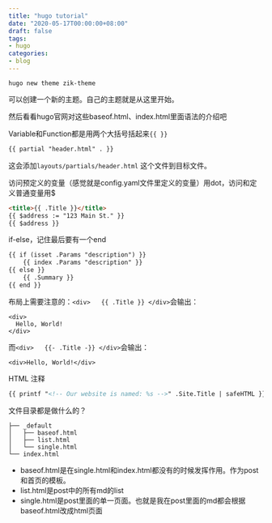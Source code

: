 ```yaml
---
title: "hugo tutorial"
date: "2020-05-17T00:00:00+08:00"
draft: false
tags:
- hugo
categories: 
- blog
---
```


```shell
hugo new theme zik-theme
```

可以创建一个新的主题。自己的主题就是从这里开始。

然后看看hugo官网对这些baseof.html、index.html里面语法的介绍吧

Variable和Function都是用两个大括号括起来`{{ }}`

```html
{{ partial "header.html" . }}
```

这会添加`layouts/partials/header.html` 这个文件到目标文件。

访问预定义的变量（感觉就是config.yaml文件里定义的变量）用dot，访问和定义普通变量用$

```html
<title>{{ .Title }}</title>
{{ $address := "123 Main St." }}
{{ $address }}
```

if-else，记住最后要有一个end

```html
{{ if (isset .Params "description") }}
    {{ index .Params "description" }}
{{ else }}
    {{ .Summary }}
{{ end }}
```

布局上需要注意的：`<div>   {{ .Title }} </div>`会输出：

```
<div>
  Hello, World!
</div>
```

而`<div>   {{- .Title -}} </div>`会输出：

```
<div>Hello, World!</div>
```

HTML 注释

```html
{{ printf "<!-- Our website is named: %s -->" .Site.Title | safeHTML }}
```

文件目录都是做什么的？

```shell
├── _default
│   ├── baseof.html
│   ├── list.html
│   └── single.html
└── index.html
```

- baseof.html是在single.html和index.html都没有的时候发挥作用。作为post和首页的模板。
- list.html是post中的所有md的list
- single.html是post里面的单一页面。也就是我在post里面的md都会根据baseof.html改成html页面

